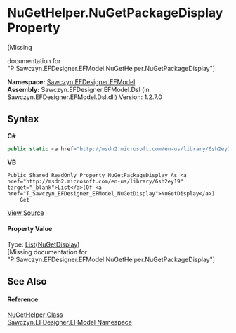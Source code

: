 # NuGetHelper.NuGetPackageDisplay Property 
 

\[Missing <summary> documentation for "P:Sawczyn.EFDesigner.EFModel.NuGetHelper.NuGetPackageDisplay"\]

**Namespace:**&nbsp;<a href="N_Sawczyn_EFDesigner_EFModel">Sawczyn.EFDesigner.EFModel</a><br />**Assembly:**&nbsp;Sawczyn.EFDesigner.EFModel.Dsl (in Sawczyn.EFDesigner.EFModel.Dsl.dll) Version: 1.2.7.0

## Syntax

**C#**<br />
``` C#
public static <a href="http://msdn2.microsoft.com/en-us/library/6sh2ey19" target="_blank">List</a><<a href="T_Sawczyn_EFDesigner_EFModel_NuGetDisplay">NuGetDisplay</a>> NuGetPackageDisplay { get; }
```

**VB**<br />
``` VB
Public Shared ReadOnly Property NuGetPackageDisplay As <a href="http://msdn2.microsoft.com/en-us/library/6sh2ey19" target="_blank">List</a>(Of <a href="T_Sawczyn_EFDesigner_EFModel_NuGetDisplay">NuGetDisplay</a>)
	Get
```

<a href="https://github.com/msawczyn/EFDesigner/tree/master/src/Dsl/CustomCode/Utilities/Nuget/NuGetHelper.cs#L38" title="View the source code">View Source</a><br />

#### Property Value
Type: <a href="http://msdn2.microsoft.com/en-us/library/6sh2ey19" target="_blank">List</a>(<a href="T_Sawczyn_EFDesigner_EFModel_NuGetDisplay">NuGetDisplay</a>)<br />\[Missing <value> documentation for "P:Sawczyn.EFDesigner.EFModel.NuGetHelper.NuGetPackageDisplay"\]

## See Also


#### Reference
<a href="T_Sawczyn_EFDesigner_EFModel_NuGetHelper">NuGetHelper Class</a><br /><a href="N_Sawczyn_EFDesigner_EFModel">Sawczyn.EFDesigner.EFModel Namespace</a><br />